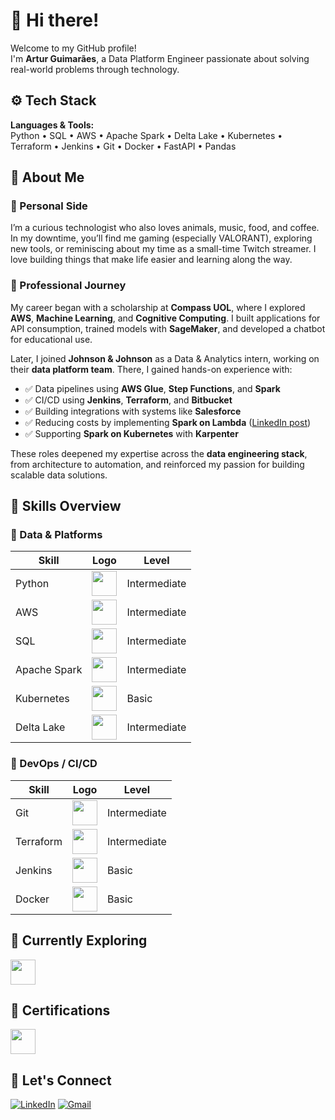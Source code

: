# 👋 Hi there!

Welcome to my GitHub profile!  
I'm **Artur Guimarães**, a Data Platform Engineer passionate about solving real-world problems through technology.

## ⚙️ Tech Stack

**Languages & Tools:**  
Python • SQL • AWS • Apache Spark • Delta Lake • Kubernetes • Terraform • Jenkins • Git • Docker • FastAPI • Pandas  

## 🧠 About Me

### 🔹 Personal Side  
I’m a curious technologist who also loves animals, music, food, and coffee. In my downtime, you’ll find me gaming (especially VALORANT), exploring new tools, or reminiscing about my time as a small-time Twitch streamer. I love building things that make life easier and learning along the way.

### 🔹 Professional Journey  
My career began with a scholarship at **Compass UOL**, where I explored **AWS**, **Machine Learning**, and **Cognitive Computing**. I built applications for API consumption, trained models with **SageMaker**, and developed a chatbot for educational use.

Later, I joined **Johnson & Johnson** as a Data & Analytics intern, working on their **data platform team**. There, I gained hands-on experience with:

- ✅ Data pipelines using **AWS Glue**, **Step Functions**, and **Spark**
- ✅ CI/CD using **Jenkins**, **Terraform**, and **Bitbucket**
- ✅ Building integrations with systems like **Salesforce**
- ✅ Reducing costs by implementing **Spark on Lambda** ([LinkedIn post](https://www.linkedin.com/feed/update/urn:li:activity:7247672876407918593/))
- ✅ Supporting **Spark on Kubernetes** with **Karpenter**

These roles deepened my expertise across the **data engineering stack**, from architecture to automation, and reinforced my passion for building scalable data solutions.

## 🚀 Skills Overview

### 🧩 Data & Platforms
| Skill        | Logo | Level |
|--------------|------|--------|
| Python | <img src="https://cdn.jsdelivr.net/gh/devicons/devicon/icons/python/python-original.svg" width="40" height="40"> | Intermediate |
| AWS | <img src="https://cdn.jsdelivr.net/gh/devicons/devicon/icons/amazonwebservices/amazonwebservices-original-wordmark.svg" width="40" height="40"> | Intermediate |
| SQL | <img src="https://cdn.jsdelivr.net/gh/devicons/devicon/icons/azuresqldatabase/azuresqldatabase-original.svg" width="40" height="40"> | Intermediate |
| Apache Spark | <img src="https://cdn.jsdelivr.net/gh/devicons/devicon/icons/apachespark/apachespark-original.svg" width="40" height="40"> | Intermediate |
| Kubernetes | <img src="https://cdn.jsdelivr.net/gh/devicons/devicon/icons/kubernetes/kubernetes-original.svg" width="40" height="40"> | Basic |
| Delta Lake | <img src="https://spark.apache.org/images/delta-lake-logo.png" width="40" height="40"> | Intermediate |

### 🧪 DevOps / CI/CD
| Skill        | Logo | Level |
|--------------|------|--------|
| Git | <img src="https://cdn.jsdelivr.net/gh/devicons/devicon/icons/git/git-original.svg" width="40" height="40"> | Intermediate |
| Terraform | <img src="https://cdn.jsdelivr.net/gh/devicons/devicon/icons/terraform/terraform-original.svg" width="40" height="40"> | Intermediate |
| Jenkins | <img src="https://cdn.jsdelivr.net/gh/devicons/devicon/icons/jenkins/jenkins-original.svg" width="40" height="40"> | Basic |
| Docker | <img src="https://cdn.jsdelivr.net/gh/devicons/devicon/icons/docker/docker-original.svg" width="40" height="40"> | Basic |

## 🔭 Currently Exploring
<img src="https://cdn.jsdelivr.net/gh/devicons/devicon/icons/rust/rust-original.svg" width="40" height="40"> 

## 📜 Certifications
<img src="https://images.credly.com/size/340x340/images/00634f82-b07f-4bbd-a6bb-53de397fc3a6/image.png" width="40" height="40">

## 🤝 Let's Connect

[![LinkedIn](https://img.shields.io/badge/LinkedIn-0077B5?style=for-the-badge&logo=linkedin&logoColor=white)](https://www.linkedin.com/in/arturguimaraes)
[![Gmail](https://img.shields.io/badge/-Gmail-%23333?style=for-the-badge&logo=gmail&logoColor=white)](mailto:arturguimaraes.sk8@gmail.com)

